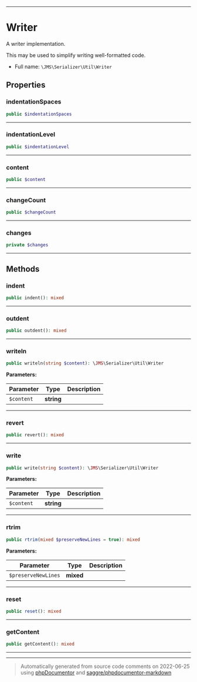 ***

# Writer

A writer implementation.

This may be used to simplify writing well-formatted code.

* Full name: `\JMS\Serializer\Util\Writer`



## Properties


### indentationSpaces



```php
public $indentationSpaces
```






***

### indentationLevel



```php
public $indentationLevel
```






***

### content



```php
public $content
```






***

### changeCount



```php
public $changeCount
```






***

### changes



```php
private $changes
```






***

## Methods


### indent



```php
public indent(): mixed
```











***

### outdent



```php
public outdent(): mixed
```











***

### writeln



```php
public writeln(string $content): \JMS\Serializer\Util\Writer
```








**Parameters:**

| Parameter | Type | Description |
|-----------|------|-------------|
| `$content` | **string** |  |




***

### revert



```php
public revert(): mixed
```











***

### write



```php
public write(string $content): \JMS\Serializer\Util\Writer
```








**Parameters:**

| Parameter | Type | Description |
|-----------|------|-------------|
| `$content` | **string** |  |




***

### rtrim



```php
public rtrim(mixed $preserveNewLines = true): mixed
```








**Parameters:**

| Parameter | Type | Description |
|-----------|------|-------------|
| `$preserveNewLines` | **mixed** |  |




***

### reset



```php
public reset(): mixed
```











***

### getContent



```php
public getContent(): mixed
```











***


***
> Automatically generated from source code comments on 2022-06-25 using [phpDocumentor](http://www.phpdoc.org/) and [saggre/phpdocumentor-markdown](https://github.com/Saggre/phpDocumentor-markdown)
